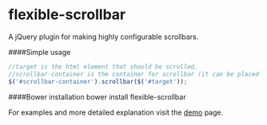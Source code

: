 # flexible-scrollbar
A jQuery plugin for making highly configurable scrollbars.

####Simple usage
```javascript
//target is the html element that should be scrolled.
//scrollbar-container is the container for scrollbar (it can be placed anywhere on the page).
$('#scrollbar-container').scrollbar($('#target'));
```

####Bower installation
bower install flexible-scrollbar

For examples and more detailed explanation visit the [demo](http://ayeressian.github.io/flexible-scrollbar/) page.
